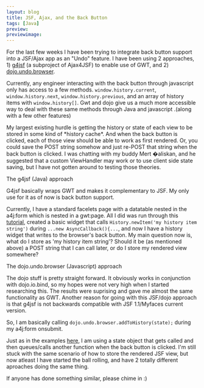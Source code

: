 ```yaml
---
layout: blog
title: JSF, Ajax, and the Back Button
tags: [Java]
preview:
previewimage:
---
```


<p>For the last few weeks I have been trying to integrate back button support into a JSF/Ajax app as an "Undo" feature. I have been using 2 approaches, 1) <A href="">g4jsf</a> (a subproject of Ajax4JSF) to enable use of GWT, and 2) <a href="http://manual.dojotoolkit.org/WikiHome/DojoDotBook/Book0">dojo.undo.browser</a>.</p>
<p>Currently, any engineer interacting with the back button through javascript only has access to a few methods. <code>window.history.current</code>, <code>window.history.next</code>, <code>window.history.previous</code>, and an array of history items with <code>window.history[]</code>. Gwt and dojo give us a much more accessible way to deal with these same methods through Java and javascript .(along with a few other features) </p> 
<p>My largest existing hurdle is getting the history or state of each view to be stored in some kind of *history cache*. And when the back button is clicked, each of those view should be able to work as first rendered. Or, you could save the POST string somehow and just re-POST that string when the back button is clicked. I was chatting with my buddy Mert �aliskan, and he suggested that a custom ViewHandler may work or to use client side state saving, but I have not gotten around to testing those theories.</p> 
<p class="pTitle"> 
The g4jsf (Java) approach 
</p> 
<p> 
G4jsf basically wraps GWT and makes it complementary to JSF. My only use for it as of now is back button support. 
</p> 
<p>Currently, I have a standard facelets page with a datatable nested in the a4j:form which is nested in a gwt:page. All I did was run through this <a href="http://www.theserverside.com/tt/articles/article.tss?l=GWTandJSF">tutorial</a>, created a basic widget that calls <code>History.newItem('my history item string')</code> during <code>...new AsyncCallback(){...</code>, and now I have a history widget that writes to the browser's back button. My main question now is, what do I store as 'my history item string'? Should it be (as mentioned above) a POST string that I can call later, or do I store my rendered view somewhere?</p> 

<p class="pTitle"> 
The dojo.undo.browser (Javascript) approach 
</p> 
<p> 
The dojo stuff is pretty straight forward. It obviously works in conjunction with dojo.io.bind, so my hopes were not very high when I started researching this. The results were suprising and gave me almost the same functionality as GWT. Another reason for going with this JSF/dojo approach is that g4jsf is not backwards compatible with JSF 1.1/Myfaces current version. 
</p> 
<p> 
So, I am basically calling <code>dojo.undo.browser.addToHistory(state);</code> during my a4j:form onsubmit. 
</p> 
<p>Just as in the examples <a href="http://manual.dojotoolkit.org/WikiHome/DojoDotBook/Book0">here</a>, I am using a state object that gets called and then queues/calls another function when the back button is clicked. I'm still stuck with the same scenario of how to store the rendered JSF view, but now atleast I have started the ball rolling, and have 2 totally different aproaches doing the same thing. 
</p> 
<p>If anyone has done something similar, please chime in :)</p>

